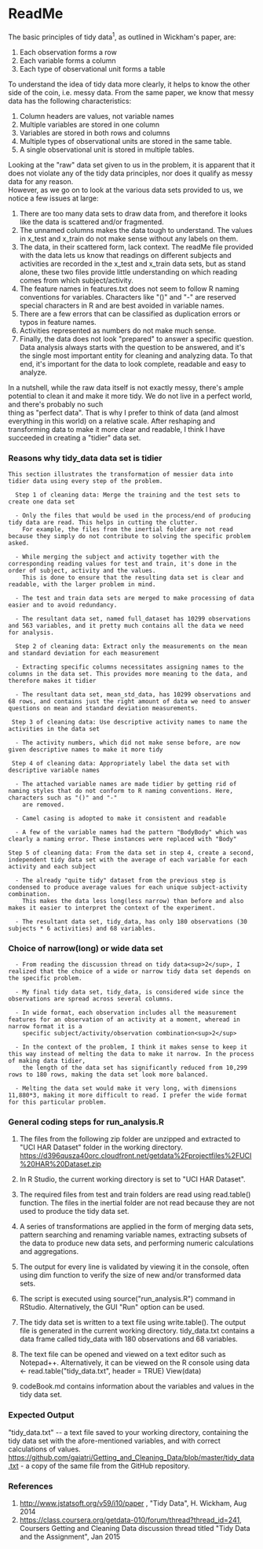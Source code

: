 
ReadMe
================

The basic principles of tidy data<sup>1</sup>, as outlined in Wickham's paper, are:
  1. Each observation forms a row
  2. Each variable forms a column
  3. Each type of observational unit forms a table

To understand the idea of tidy data more clearly, it helps to know the other side of the coin, i.e. messy data.
From the same paper, we know that messy data has the following characteristics:

  1. Column headers are values, not variable names
  2. Multiple variables are stored in one column
  3. Variables are stored in both rows and columns
  4. Multiple types of observational units are stored in the same table.
  5. A single observational unit is stored in multiple tables.
  
Looking at the "raw" data set given to us in the problem, it is apparent that it does not violate any of the tidy data principles, nor does it qualify as messy data for any reason.  
However, as we go on to look at the various data sets provided to us, we notice a few issues at large:

  1. There are too many data sets to draw data from, and therefore it looks like the data is scattered and/or fragmented.
  2. The unnamed columns makes the data tough to understand. The values in x_test and x_train do not make sense without any labels on them.
  3. The data, in their scattered form, lack context. The readMe file provided with the data lets us know that readings on different subjects and activities are recorded in the x_test 
     and x_train data sets, but as stand alone, these two files provide little understanding on which reading comes from which subject/activity.
  4. The feature names in features.txt does not seem to follow R naming conventions for variables. Characters like "()" and "-" are reserved special characters in R and are best avoided
     in variable names.
  5. There are a few errors that can be classified as duplication errors or typos in feature names.
  6. Activities represented as numbers do not make much sense.
  7. Finally, the data does not look "prepared" to answer a specific question. Data analysis always starts with the question to be answered, and it's the single most important entity
     for cleaning and analyzing data. To that end, it's important for the data to look complete, readable and easy to analyze.
	 
In a nutshell, while the raw data itself is not exactly messy, there's ample potential to clean it and make it more tidy. We do not live in a perfect world, and there's probably no such  
thing as "perfect data". That is why I prefer to think of data (and almost everything in this world) on a relative scale. After reshaping and transforming data to make it more clear and 
readable, I think I have succeeded in creating a "tidier" data set.

### Reasons why tidy_data data set is tidier

    This section illustrates the transformation of messier data into tidier data using every step of the problem.

      Step 1 of cleaning data: Merge the training and the test sets to create one data set
  
      - Only the files that would be used in the process/end of producing tidy data are read. This helps in cutting the clutter.
	    For example, the files from the inertial folder are not read because they simply do not contribute to solving the specific problem asked.
		
	  - While merging the subject and activity together with the corresponding reading values for test and train, it's done in the order of subject, activity and the values. 
	    This is done to ensure that the resulting data set is clear and readable, with the larger problem in mind.
		
	  - The test and train data sets are merged to make processing of data easier and to avoid redundancy.
	  
	  - The resultant data set, named full_dataset has 10299 observations and 563 variables, and it pretty much contains all the data we need for analysis.
	  
      Step 2 of cleaning data: Extract only the measurements on the mean and standard deviation for each measurement
  
      - Extracting specific columns necessitates assigning names to the columns in the data set. This provides more meaning to the data, and therefore makes it tidier
	  
	  - The resultant data set, mean_std_data, has 10299 observations and 68 rows, and contains just the right amount of data we need to answer questions on mean and standard deviation measurements.
	  
     Step 3 of cleaning data: Use descriptive activity names to name the activities in the data set
  
      - The activity numbers, which did not make sense before, are now given descriptive names to make it more tidy
	  
     Step 4 of cleaning data: Appropriately label the data set with descriptive variable names
  
      - The attached variable names are made tidier by getting rid of naming styles that do not conform to R naming conventions. Here, characters such as "()" and "-"
	    are removed. 
		
	  - Camel casing is adopted to make it consistent and readable
	  
	  - A few of the variable names had the pattern "BodyBody" which was clearly a naming error. These instances were replaced with "Body"
	  
    Step 5 of cleaning data: From the data set in step 4, create a second, independent tidy data set with the average of each variable for each activity and each subject
  
      - The already "quite tidy" dataset from the previous step is condensed to produce average values for each unique subject-activity combination. 
	    This makes the data less long(less narrow) than before and also makes it easier to interpret the context of the experiment.
		
	  - The resultant data set, tidy_data, has only 180 observations (30 subjects * 6 activities) and 68 variables.
		

### Choice of narrow(long) or wide data set

      - From reading the discussion thread on tidy data<sup>2</sup>, I realized that the choice of a wide or narrow tidy data set depends on the specific problem.
	  
      - My final tidy data set, tidy_data, is considered wide since the observations are spread across several columns.
	  
	  - In wide format, each observation includes all the measurement features for an observation of an activity at a moment, wheread in narrow format it is a 
	    specific subject/activity/observation combination<sup>2</sup>
		
      - In the context of the problem, I think it makes sense to keep it this way instead of melting the data to make it narrow. In the process of making data tidier,
        the length of the data set has significantly reduced from 10,299 rows to 180 rows, making the data set look more balanced.
		
      - Melting the data set would make it very long, with dimensions 11,880*3, making it more difficult to read. I prefer the wide format for this particular problem.		
		

### General coding steps for run_analysis.R

1. The files from the following zip folder are unzipped and extracted to "UCI HAR Dataset" folder in the working directory.
    https://d396qusza40orc.cloudfront.net/getdata%2Fprojectfiles%2FUCI%20HAR%20Dataset.zip

2. In R Studio, the current working directory is set to "UCI HAR Dataset".

3. The required files from test and train folders are read using read.table() function. 
   The files in the inertial folder are not read because they are not used to produce the tidy data set.
   
4. A series of transformations are applied in the form of merging data sets, pattern searching and renaming variable names, extracting subsets of the data to produce new data sets, and performing numeric calculations and aggregations.  

5. The output for every line is validated by viewing it in the console, often using dim function to verify the size of new and/or transformed data sets.

6. The script is executed using source("run_analysis.R") command in RStudio. Alternatively, the GUI "Run" option can be used.

7. The tidy data set is written to a text file using write.table(). The output file is generated in the current working directory.
   tidy_data.txt contains a data frame called tidy_data with 180 observations and 68 variables.

8. The text file can be opened and viewed on a text editor such as Notepad++. Alternatively, it can be viewed on the R console using
   data <- read.table("tidy_data.txt", header = TRUE) 
   View(data) 

9. codeBook.md contains information about the variables and values in the tidy data set.


### Expected Output

"tidy_data.txt" -- a text file saved to your working directory, containing the tidy data set with the afore-mentioned variables, and with correct calculations of values.
https://github.com/gaiatri/Getting_and_Cleaning_Data/blob/master/tidy_data.txt - a copy of the same file from the GitHub repository.	


### References

1. http://www.jstatsoft.org/v59/i10/paper , "Tidy Data",  H. Wickham, Aug 2014
2. https://class.coursera.org/getdata-010/forum/thread?thread_id=241, Coursers Getting and Cleaning Data discussion thread titled "Tidy Data and the Assignment", Jan 2015

